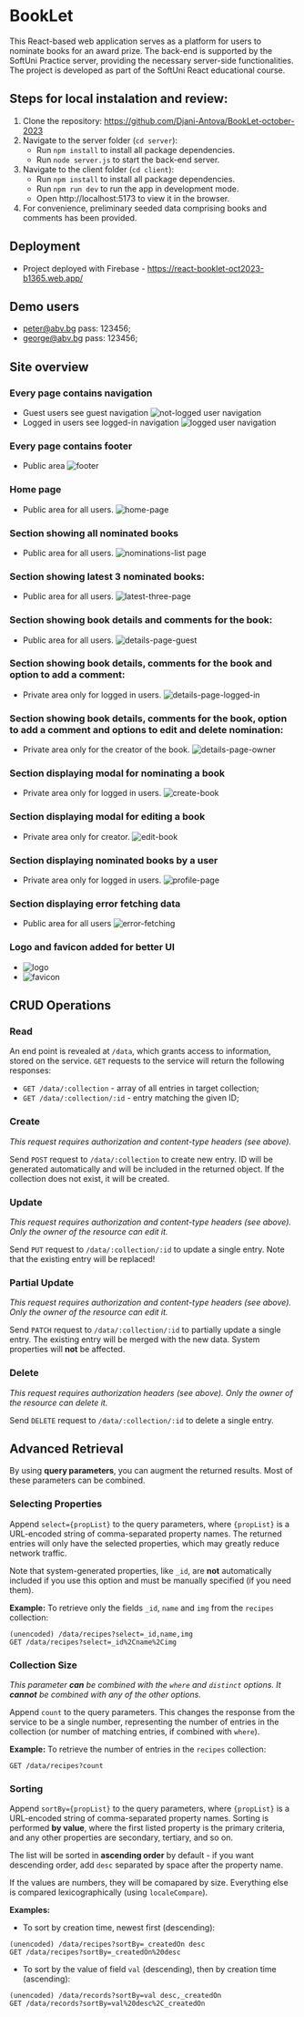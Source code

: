 # BookLet
This React-based web application serves as a platform for users to nominate books for an award prize. The back-end is supported by the SoftUni Practice server, providing the necessary server-side functionalities. The project is developed as part of the SoftUni React educational course.

## Steps for local instalation and review:
1. Clone the repository:  https://github.com/Djani-Antova/BookLet-october-2023
2. Navigate to the server folder (`cd server`):
   - Run `npm install` to install all package dependencies.
   - Run `node server.js` to start the back-end server.
3. Navigate to the client folder (`cd client`):
   - Run `npm install` to install all package dependencies.
   - Run `npm run dev` to run the app in development mode.
   - Open http://localhost:5173 to view it in the browser.
4. For convenience, preliminary seeded data comprising books and comments has been provided.

## Deployment
- Project deployed with Firebase - https://react-booklet-oct2023-b1365.web.app/

## Demo users
  - peter@abv.bg       pass: 123456;
  - george@abv.bg      pass: 123456;


## Site overview 
### Every page contains navigation
- Guest users see guest navigation
 ![not-logged user navigation](https://github.com/Djani-Antova/BookLet-october-2023/assets/113636096/a009b0b5-ff7e-4334-95a7-40b212fb690e)
- Logged in users see logged-in navigation
   ![logged user navigation](https://github.com/Djani-Antova/BookLet-october-2023/assets/113636096/bc1a49a7-13db-4869-8bd0-b733c8dd2269)

### Every page contains footer
- Public area
 ![footer](https://github.com/Djani-Antova/BookLet-october-2023/assets/113636096/15313a30-37d1-4598-994f-e1d94c48d5a7)

### Home page
- Public area for all users. 
   ![home-page](https://github.com/Djani-Antova/BookLet-october-2023/assets/113636096/26d6bfa6-6983-4df6-a75e-586a2cec1290)

### Section showing all nominated books 
- Public area for all users.
   ![nominations-list page](https://github.com/Djani-Antova/BookLet-october-2023/assets/113636096/c9eea415-1518-48dc-9b79-902cfd492740)

### Section showing latest 3 nominated books: 
- Public area for all users. 
   ![latest-three-page](https://github.com/Djani-Antova/BookLet-october-2023/assets/113636096/eaf04b14-82dc-479c-8d9b-d5ccc2b4c65d)

### Section showing book details and comments for the book: 
- Public area for all users. 
   ![details-page-guest](https://github.com/Djani-Antova/BookLet-october-2023/assets/113636096/bcbafa8f-4adc-4f53-bef2-7a29e1dd5e12)

### Section showing book details, comments for the book and option to add a comment: 
- Private area only for logged in users.
  ![details-page-logged-in](https://github.com/Djani-Antova/BookLet-october-2023/assets/113636096/758de380-8966-4833-8b86-3b0353918836)

### Section showing book details, comments for the book, option to add a comment and options to edit and delete nomination: 
- Private area only for the creator of the book.
   ![details-page-owner](https://github.com/Djani-Antova/BookLet-october-2023/assets/113636096/4a24c91f-5e84-4ef9-bdab-8c26f106e3d4)

### Section displaying modal for nominating a book
- Private area only for logged in users.
  ![create-book](https://github.com/Djani-Antova/BookLet-october-2023/assets/113636096/1d9303e0-8154-4cde-9986-ea568318f524)

### Section displaying modal for editing a book  
- Private area only for creator.
  ![edit-book](https://github.com/Djani-Antova/BookLet-october-2023/assets/113636096/e6f39de5-8fa7-4bd2-be74-dce5888be05e)

### Section displaying nominated books by a user
- Private area only for logged in users.
   ![profile-page](https://github.com/Djani-Antova/BookLet-october-2023/assets/113636096/88f8f83a-80e7-496b-8c80-1010b216be33)

### Section displaying error fetching data
- Public area for all users
   ![error-fetching](https://github.com/Djani-Antova/BookLet-october-2023/assets/113636096/66bc35e5-66ea-4a09-9ef4-5a4390af125c)

### Logo and favicon added for better UI

- ![logo](https://github.com/Djani-Antova/BookLet-october-2023/assets/113636096/18d97802-0a2d-4c98-b2d5-a9752c2c05b3)  
- ![favicon](https://github.com/Djani-Antova/BookLet-october-2023/assets/113636096/db3ac993-6af7-4996-a1a7-7b4da9fbf4ad)


## CRUD Operations

### Read
An end point is revealed at `/data`, which grants access to information, stored on the service. `GET` requests to the service will return the following responses:
- `GET /data/:collection` - array of all entries in target collection; 
- `GET /data/:collection/:id` - entry matching the given ID; 

### Create
*This request requires authorization and content-type headers (see above).*

Send `POST` request to `/data/:collection` to create new entry. ID will be generated automatically and will be included in the returned object. If the collection does not exist, it will be created.

### Update
*This request requires authorization and content-type headers (see above). Only the owner of the resource can edit it.*

Send `PUT` request to `/data/:collection/:id` to update a single entry. Note that the existing entry will be replaced!

### Partial Update
*This request requires authorization and content-type headers (see above). Only the owner of the resource can edit it.*

Send `PATCH` request to `/data/:collection/:id` to partially update a single entry. The existing entry will be merged with the new data. System properties will **not** be affected.

### Delete
*This request requires authorization headers (see above). Only the owner of the resource can delete it.*

Send `DELETE` request to `/data/:collection/:id` to delete a single entry.

## Advanced Retrieval

By using **query parameters**, you can augment the returned results. Most of these parameters can be combined.

### Selecting Properties
Append `select={propList}` to the query parameters, where `{propList}` is a URL-encoded string of comma-separated property names. The returned entries will only have the selected properties, which may greatly reduce network traffic.

Note that system-generated properties, like `_id`, are **not** automatically included if you use this option and must be manually specified (if you need them).

**Example:** To retrieve only the fields `_id`, `name` and `img` from the `recipes` collection:
```
(unencoded) /data/recipes?select=_id,name,img
GET /data/recipes?select=_id%2Cname%2Cimg
```

### Collection Size
*This parameter **can** be combined with the `where` and `distinct` options. It **cannot** be combined with any of the other options.*

Append `count` to the query parameters. This changes the response from the service to be a single number, representing the number of entries in the collection (or number of matching entries, if combined with `where`). 

**Example:** To retrieve the number of entries in the `recipes` collection:
```
GET /data/recipes?count
```

### Sorting

Append `sortBy={propList}` to the query parameters, where `{propList}` is a URL-encoded string of comma-separated property names. Sorting is performed **by value**, where the first listed property is the primary criteria, and any other properties are secondary, tertiary, and so on.

The list will be sorted in **ascending order** by default - if you want descending order, add `desc` separated by space after the property name.

If the values are numbers, they will be comapared by size. Everything else is compared lexicographically (using `localeCompare`).

**Examples:**
* To sort by creation time, newest first (descending):
```
(unencoded) /data/recipes?sortBy=_createdOn desc
GET /data/recipes?sortBy=_createdOn%20desc
```

* To sort by the value of field `val` (descending), then by creation time (ascending):
```
(unencoded) /data/records?sortBy=val desc,_createdOn
GET /data/records?sortBy=val%20desc%2C_createdOn
```
   
